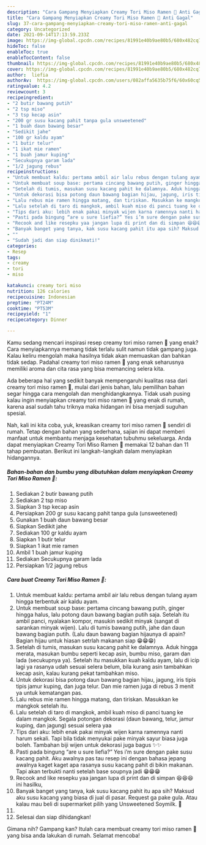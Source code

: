 ```yaml
---
description: "Cara Gampang Menyiapkan Creamy Tori Miso Ramen 🍜 Anti Gagal"
title: "Cara Gampang Menyiapkan Creamy Tori Miso Ramen 🍜 Anti Gagal"
slug: 37-cara-gampang-menyiapkan-creamy-tori-miso-ramen-anti-gagal
category: Uncategorized
date: 2021-09-14T17:13:59.233Z
image: https://img-global.cpcdn.com/recipes/81991e40b9ae80b5/680x482cq70/creamy-tori-miso-ramen-foto-resep-utama.jpg
hideToc: false
enableToc: true
enableTocContent: false
thumbnail: https://img-global.cpcdn.com/recipes/81991e40b9ae80b5/680x482cq70/creamy-tori-miso-ramen-foto-resep-utama.jpg
cover: https://img-global.cpcdn.com/recipes/81991e40b9ae80b5/680x482cq70/creamy-tori-miso-ramen-foto-resep-utama.jpg
author:  liefia
authorAv:  https://img-global.cpcdn.com/users/082affa5635b75f6/60x60cq50/avatar.jpg
ratingvalue: 4.2
reviewcount: 3
recipeingredient:
- "2 butir bawang putih"
- "2 tsp miso"
- "3 tsp kecap asin"
- "200 gr susu kacang pahit tanpa gula unsweetened"
- "1 buah daun bawang besar"
- "Sedikit jahe"
- "100 gr kaldu ayam"
- "1 butir telur"
- "1 ikat mie ramen"
- "1 buah jamur kuping"
- "Secukupnya garam lada"
- "1/2 jagung rebus"
recipeinstructions:
- "Untuk membuat kaldu: pertama ambil air lalu rebus dengan tulang ayam hingga terbentuk air kaldu ayam."
- "Untuk membuat soup base: pertama cincang bawang putih, ginger hingga halus, lalu potong daun bawang bagian putih saja. Setelah itu ambil panci, nyalakan kompor, masukin sedikit minyak (sangat di sarankan minyak wijen). Lalu di tumis bawang putih, jahe dan daun bawang bagian putih. (Lalu daun bawang bagian hijaunya di apain? Bagian hijau untuk hiasan setrlah makanan siap 😁😁😁)"
- "Setelah di tumis, masukan susu kacang pahit ke dalamnya. Aduk hingga merata, masukan bumbu seperti kecap asin, bumbu miso, garam dan lada (secukupnya ya). Setelah itu masukkan kuah kaldu ayam, lalu di icip lagi ya rasanya udah sesuai selera belum, bila kurang asin tambahkan kecap asin, kalau kurang pekat tambahkan miso."
- "Untuk dekorasi bisa potong daun bawang bagian hijau, jagung, iris tipis tipis jamur kuping, dan juga telur. Dan mie ramen juga di rebus 3 menit ya untuk kematangan pas."
- "Lalu rebus mie ramen hingga matang, dan tiriskan. Masukkan ke mangkok setelah itu."
- "Lalu setelah di taro di mangkok, ambil kuah miso di panci tuang ke dalam mangkok. Segala potongan dekorasi (daun bawang, telur, jamur kuping, dan jagung) sesuai selera yaa"
- "Tips dari aku: lebih enak pakai minyak wijen karna ramennya nanti harum sekali. Tapi bila tidak menyukai pake minyak sayur biasa juga boleh. Tambahan biji wijen untuk dekorasi juga bagus ✨✨"
- "Pasti pada bingung “are u sure liefia?” Yes i’m sure dengan pake susu kacang pahit. Aku awalnya pas tau resep ini dengan bahasa jepang awalnya kaget kaget apa rasanya susu kacang pahit di bikin makanan. Tapi akan terbukti nanti setelah base soupnya jadi 😁😁😁"
- "Recook and like resepku yaa jangan lupa di print dan di simpan 😆😆😆 ini hasilku,"
- "Banyak banget yang tanya, kak susu kacang pahit itu apa sih? Maksud aku susu kacang yang biasa di jual di pasar. Request ga pake gula. Atau kalau mau beli di supermarket pilih yang Unsweetened Soymilk. 💖"
- ""
- "Sudah jadi dan siap dinikmati!"
categories:
- Resep
tags:
- creamy
- tori
- miso

katakunci: creamy tori miso 
nutrition: 126 calories
recipecuisine: Indonesian
preptime: "PT24M"
cooktime: "PT53M"
recipeyield: "1"
recipecategory: Dinner

---
```



Kamu sedang mencari inspirasi resep creamy tori miso ramen 🍜 yang enak? Cara menyiapkannya memang tidak terlalu sulit namun tidak gampang juga. Kalau keliru mengolah maka hasilnya tidak akan memuaskan dan bahkan tidak sedap. Padahal creamy tori miso ramen 🍜 yang enak seharusnya memiliki aroma dan cita rasa yang bisa memancing selera kita.




Ada beberapa hal yang sedikit banyak mempengaruhi kualitas rasa dari creamy tori miso ramen 🍜, mulai dari jenis bahan, lalu pemilihan bahan segar hingga cara mengolah dan menghidangkannya. Tidak usah pusing kalau ingin menyiapkan creamy tori miso ramen 🍜 yang enak di rumah, karena asal sudah tahu triknya maka hidangan ini bisa menjadi suguhan spesial.


Nah, kali ini kita coba, yuk, kreasikan creamy tori miso ramen 🍜 sendiri di rumah. Tetap dengan bahan yang sederhana, sajian ini dapat memberi manfaat untuk membantu menjaga kesehatan tubuhmu sekeluarga. Anda dapat menyiapkan Creamy Tori Miso Ramen 🍜 memakai 12 bahan dan 11 tahap pembuatan. Berikut ini langkah-langkah dalam menyiapkan hidangannya.

<!--inarticleads1-->

##### Bahan-bahan dan bumbu yang dibutuhkan dalam menyiapkan Creamy Tori Miso Ramen 🍜:

1. Sediakan 2 butir bawang putih
1. Sediakan 2 tsp miso
1. Siapkan 3 tsp kecap asin
1. Persiapkan 200 gr susu kacang pahit tanpa gula (unsweetened)
1. Gunakan 1 buah daun bawang besar
1. Siapkan Sedikit jahe
1. Sediakan 100 gr kaldu ayam
1. Siapkan 1 butir telur
1. Siapkan 1 ikat mie ramen
1. Ambil 1 buah jamur kuping
1. Sediakan Secukupnya garam lada
1. Persiapkan 1/2 jagung rebus




<!--inarticleads2-->

##### Cara buat Creamy Tori Miso Ramen 🍜:

1. Untuk membuat kaldu: pertama ambil air lalu rebus dengan tulang ayam hingga terbentuk air kaldu ayam.
1. Untuk membuat soup base: pertama cincang bawang putih, ginger hingga halus, lalu potong daun bawang bagian putih saja. Setelah itu ambil panci, nyalakan kompor, masukin sedikit minyak (sangat di sarankan minyak wijen). Lalu di tumis bawang putih, jahe dan daun bawang bagian putih. (Lalu daun bawang bagian hijaunya di apain? Bagian hijau untuk hiasan setrlah makanan siap 😁😁😁)
1. Setelah di tumis, masukan susu kacang pahit ke dalamnya. Aduk hingga merata, masukan bumbu seperti kecap asin, bumbu miso, garam dan lada (secukupnya ya). Setelah itu masukkan kuah kaldu ayam, lalu di icip lagi ya rasanya udah sesuai selera belum, bila kurang asin tambahkan kecap asin, kalau kurang pekat tambahkan miso.
1. Untuk dekorasi bisa potong daun bawang bagian hijau, jagung, iris tipis tipis jamur kuping, dan juga telur. Dan mie ramen juga di rebus 3 menit ya untuk kematangan pas.
1. Lalu rebus mie ramen hingga matang, dan tiriskan. Masukkan ke mangkok setelah itu.
1. Lalu setelah di taro di mangkok, ambil kuah miso di panci tuang ke dalam mangkok. Segala potongan dekorasi (daun bawang, telur, jamur kuping, dan jagung) sesuai selera yaa
1. Tips dari aku: lebih enak pakai minyak wijen karna ramennya nanti harum sekali. Tapi bila tidak menyukai pake minyak sayur biasa juga boleh. Tambahan biji wijen untuk dekorasi juga bagus ✨✨
1. Pasti pada bingung “are u sure liefia?” Yes i’m sure dengan pake susu kacang pahit. Aku awalnya pas tau resep ini dengan bahasa jepang awalnya kaget kaget apa rasanya susu kacang pahit di bikin makanan. Tapi akan terbukti nanti setelah base soupnya jadi 😁😁😁
1. Recook and like resepku yaa jangan lupa di print dan di simpan 😆😆😆 ini hasilku,
1. Banyak banget yang tanya, kak susu kacang pahit itu apa sih? Maksud aku susu kacang yang biasa di jual di pasar. Request ga pake gula. Atau kalau mau beli di supermarket pilih yang Unsweetened Soymilk. 💖
1. 
1. Selesai dan siap dihidangkan!



Gimana nih? Gampang kan? Itulah cara membuat creamy tori miso ramen 🍜 yang bisa anda lakukan di rumah. Selamat mencoba!
